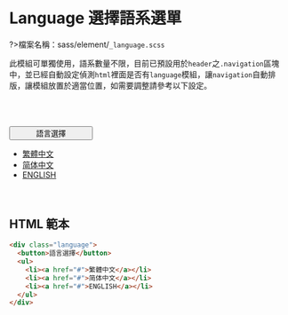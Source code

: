 # Language 選擇語系選單

?>檔案名稱：sass/element/`_language.scss`

此模組可單獨使用，語系數量不限，目前已預設用於`header`之`.navigation`區塊中，並已經自動設定偵測`html`裡面是否有`language`模組，讓`navigation`自動排版，讓模組放置於適當位置，如需要調整請參考以下設定。

<div class="language demo">
  <button>語言選擇</button>
  <ul>
    <li><a href="#">繁體中文</a></li>
    <li><a href="#">简体中文</a></li>
    <li><a href="#">ENGLISH</a></li>
  </ul>
</div>

## HTML 範本

```html
<div class="language">
  <button>語言選擇</button>
  <ul>
    <li><a href="#">繁體中文</a></li>
    <li><a href="#">简体中文</a></li>
    <li><a href="#">ENGLISH</a></li>
  </ul>
</div>
```

<link rel="stylesheet" href="https://hywebu00.github.io/HyUI_v4/css/style.css" />
<style>
.language button {
  width: 150px;
}
.demo{
  margin:4rem 0;
}
</style>
